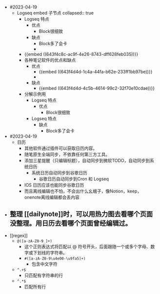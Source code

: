 - #2023-04-19
	- Logseq embed 子节点
	  collapsed:: true
		- Logseq 特点
			- 优点
				- Block很细致
			- 缺点
				- Block多了会卡
				-
		- {{embed ((643f4c8c-ac9f-4e26-8743-dff628feb035))}}
		- 各种笔记软件的优点和缺点
			- 优点
				- {{embed ((643f4d4d-1c4a-44fa-b62e-233ff1bb97be))}}
				-
			- 缺点
				- {{embed ((643f4d4d-4c5b-4614-99c2-32f70e10cdae))}}
		- 分解示例用
			- Logseq 特点
				- 优点
					- Block很细致
			- Logseq 特点
				- 缺点
					- Block多了会卡
- #2023-04-19
	- 日历
		- 其他软件通过插件可以获取日历内容。
		- 随笔原生全端同步，不依靠任何第三方工具。
		- 添加三星提醒（只编辑标题），自动同步到微软TODO，自动同步到系统日历
			- 系统日历自动同步到谷歌日历
				- 谷歌日历自动同步到Cron 和 Logseq
		- IOS 日历应该也能同步谷歌日历
		- 而且离线编辑也不怕，不会出什么幺蛾子，像Notion，keep，onenote离线编辑都会丢内容
- 整理 [[dailynote]]时，可以用热力图去看哪个页面没整理。用日历去看哪个页面曾经编辑过。
	-
- [[regex]]
	- `@([a-zA-Z0-9_]+)`
		- 这个正则表达式将匹配以 @ 符号开头，后面跟随一个或多个字母、数字或下划线的字符串。
		- `#([a-zA-Z0-9\u4e00-\u9fa5]+)`
			- 包含中文字符
	- `^.+$`
		- 只匹配有字符串的行
	- `^.*$`
		- 匹配所有行
